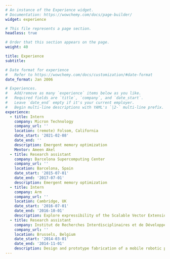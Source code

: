 ```yaml
---
# An instance of the Experience widget.
# Documentation: https://wowchemy.com/docs/page-builder/
widget: experience

# This file represents a page section.
headless: true

# Order that this section appears on the page.
weight: 40

title: Experience
subtitle:

# Date format for experience
#   Refer to https://wowchemy.com/docs/customization/#date-format
date_format: Jan 2006

# Experiences.
#   Add/remove as many `experience` items below as you like.
#   Required fields are `title`, `company`, and `date_start`.
#   Leave `date_end` empty if it's your current employer.
#   Begin multi-line descriptions with YAML's `|2-` multi-line prefix.
experience:
  - title: Intern
    company: Micron Technology
    company_url: ''
    location: (remote) Folsom, California
    date_start: '2021-02-08'
    date_end: ''
    description: Emergent memory optimization
    Mentor: Ameen Akel
  - title: Research assistant
    company: Barcelona Supercomputing Center
    company_url: ''
    location: Barcelona, Spain
    date_start: '2015-07-01'
    date_end: '2017-07-01'
    description: Emergent memory optimization
  - title: Intern
    company: Arm
    company_url: ''
    location: Cambridge, UK
    date_start: '2016-07-01'
    date_end: '2016-10-01'
    description: Explore expressibility of the Scalable Vector Extension
  - title: Research assistant
    company: Institut de Recherches Interdisciplinaires et de Développements en Intelligence Artificielle
    company_url: ''
    location: Brussels, Belgium
    date_start: '2014-03-01'
    date_end: '2014-11-01'
    description: Design and prototype fabrication of a mobile robotic platform capable of stereo vision and blob detection for swarm robotics
---
```

